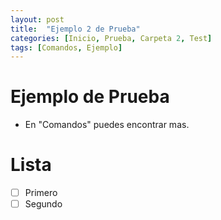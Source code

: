 ```yaml
---
layout: post
title:  "Ejemplo 2 de Prueba"
categories: [Inicio, Prueba, Carpeta 2, Test]
tags: [Comandos, Ejemplo]
---
```


# Ejemplo de Prueba

- En "Comandos" puedes encontrar mas.
# Lista 
- [ ] Primero
- [ ] Segundo
